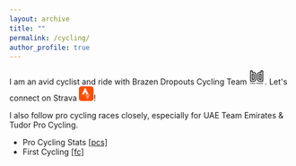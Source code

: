 ```yaml
---
layout: archive
title: ""
permalink: /cycling/
author_profile: true
---
```


I am an avid cyclist and ride with Brazen Dropouts Cycling Team <a href="https://www.brazendropouts.org/" target="_blank"><img src="/images/BD.png" alt="9" width="28" /></a>. Let's connect on Strava <a href="https://www.strava.com/athletes/erichsienchenchu" target="_blank"><img src="/images/24.png" alt="9" width="26" /></a>!

I also follow pro cycling races closely, especially for UAE Team Emirates & Tudor Pro Cycling.

* Pro Cycling Stats [[pcs]](https://www.procyclingstats.com/index.php)
* First Cycling [[fc]](https://firstcycling.com/)

